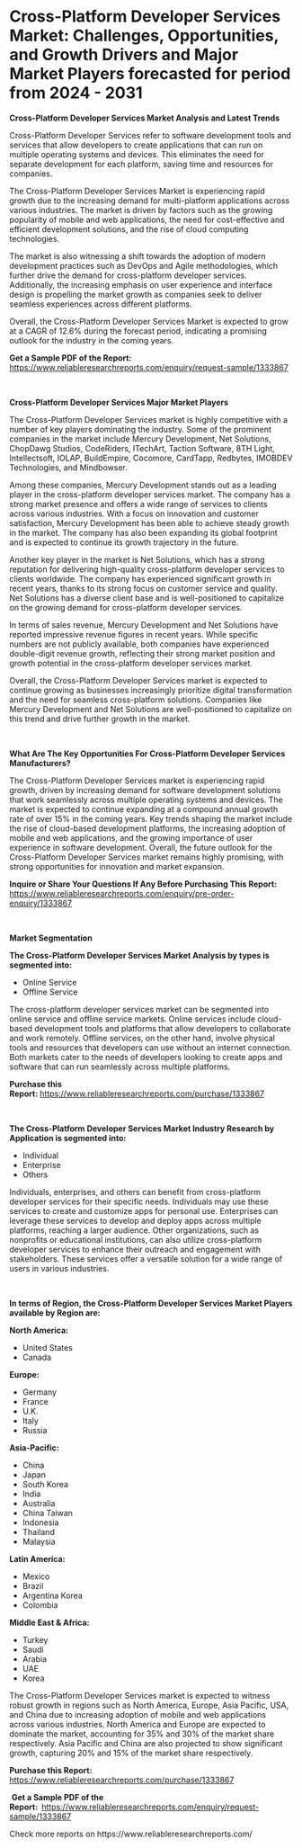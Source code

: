 <p><h1>Cross-Platform Developer Services Market: Challenges, Opportunities, and Growth Drivers and Major Market Players forecasted for period from 2024 - 2031</h1></p><p><strong>Cross-Platform Developer Services Market Analysis and Latest Trends</strong></p>
<p><p>Cross-Platform Developer Services refer to software development tools and services that allow developers to create applications that can run on multiple operating systems and devices. This eliminates the need for separate development for each platform, saving time and resources for companies.</p><p>The Cross-Platform Developer Services Market is experiencing rapid growth due to the increasing demand for multi-platform applications across various industries. The market is driven by factors such as the growing popularity of mobile and web applications, the need for cost-effective and efficient development solutions, and the rise of cloud computing technologies.</p><p>The market is also witnessing a shift towards the adoption of modern development practices such as DevOps and Agile methodologies, which further drive the demand for cross-platform developer services. Additionally, the increasing emphasis on user experience and interface design is propelling the market growth as companies seek to deliver seamless experiences across different platforms.</p><p>Overall, the Cross-Platform Developer Services Market is expected to grow at a CAGR of 12.6% during the forecast period, indicating a promising outlook for the industry in the coming years.</p></p>
<p><strong>Get a Sample PDF of the Report:&nbsp;</strong> <a href="https://www.reliableresearchreports.com/enquiry/request-sample/1333867">https://www.reliableresearchreports.com/enquiry/request-sample/1333867</a></p>
<p>&nbsp;</p>
<p><strong>Cross-Platform Developer Services Major Market Players</strong></p>
<p><p>The Cross-Platform Developer Services market is highly competitive with a number of key players dominating the industry. Some of the prominent companies in the market include Mercury Development, Net Solutions, ChopDawg Studios, CodeRiders, ITechArt, Taction Software, 8TH Light, Intellectsoft, IOLAP, BuildEmpire, Cocomore, CardTapp, Redbytes, IMOBDEV Technologies, and Mindbowser.</p><p>Among these companies, Mercury Development stands out as a leading player in the cross-platform developer services market. The company has a strong market presence and offers a wide range of services to clients across various industries. With a focus on innovation and customer satisfaction, Mercury Development has been able to achieve steady growth in the market. The company has also been expanding its global footprint and is expected to continue its growth trajectory in the future.</p><p>Another key player in the market is Net Solutions, which has a strong reputation for delivering high-quality cross-platform developer services to clients worldwide. The company has experienced significant growth in recent years, thanks to its strong focus on customer service and quality. Net Solutions has a diverse client base and is well-positioned to capitalize on the growing demand for cross-platform developer services.</p><p>In terms of sales revenue, Mercury Development and Net Solutions have reported impressive revenue figures in recent years. While specific numbers are not publicly available, both companies have experienced double-digit revenue growth, reflecting their strong market position and growth potential in the cross-platform developer services market.</p><p>Overall, the Cross-Platform Developer Services market is expected to continue growing as businesses increasingly prioritize digital transformation and the need for seamless cross-platform solutions. Companies like Mercury Development and Net Solutions are well-positioned to capitalize on this trend and drive further growth in the market.</p></p>
<p>&nbsp;</p>
<p><strong>What Are The Key Opportunities For Cross-Platform Developer Services Manufacturers?</strong></p>
<p><p>The Cross-Platform Developer Services market is experiencing rapid growth, driven by increasing demand for software development solutions that work seamlessly across multiple operating systems and devices. The market is expected to continue expanding at a compound annual growth rate of over 15% in the coming years. Key trends shaping the market include the rise of cloud-based development platforms, the increasing adoption of mobile and web applications, and the growing importance of user experience in software development. Overall, the future outlook for the Cross-Platform Developer Services market remains highly promising, with strong opportunities for innovation and market expansion.</p></p>
<p><strong>Inquire or Share Your Questions If Any Before Purchasing This Report:</strong> <a href="https://www.reliableresearchreports.com/enquiry/pre-order-enquiry/1333867">https://www.reliableresearchreports.com/enquiry/pre-order-enquiry/1333867</a></p>
<p>&nbsp;</p>
<p><strong>Market Segmentation</strong></p>
<p><strong>The Cross-Platform Developer Services Market Analysis by types is segmented into:</strong></p>
<p><ul><li>Online Service</li><li>Offline Service</li></ul></p>
<p><p>The cross-platform developer services market can be segmented into online service and offline service markets. Online services include cloud-based development tools and platforms that allow developers to collaborate and work remotely. Offline services, on the other hand, involve physical tools and resources that developers can use without an internet connection. Both markets cater to the needs of developers looking to create apps and software that can run seamlessly across multiple platforms.</p></p>
<p><strong>Purchase this Report:&nbsp;</strong><a href="https://www.reliableresearchreports.com/purchase/1333867">https://www.reliableresearchreports.com/purchase/1333867</a></p>
<p>&nbsp;</p>
<p><strong>The Cross-Platform Developer Services Market Industry Research by Application is segmented into:</strong></p>
<p><ul><li>Individual</li><li>Enterprise</li><li>Others</li></ul></p>
<p><p>Individuals, enterprises, and others can benefit from cross-platform developer services for their specific needs. Individuals may use these services to create and customize apps for personal use. Enterprises can leverage these services to develop and deploy apps across multiple platforms, reaching a larger audience. Other organizations, such as nonprofits or educational institutions, can also utilize cross-platform developer services to enhance their outreach and engagement with stakeholders. These services offer a versatile solution for a wide range of users in various industries.</p></p>
<p>&nbsp;</p>
<p><strong>In terms of Region, the Cross-Platform Developer Services Market Players available by Region are:</strong></p>
<p>
    <p> <strong> North America: </strong>
        <ul>
            <li>United States</li>
            <li>Canada</li>
        </ul>
        </p> 
    <p> <strong> Europe: </strong>
        <ul>
            <li>Germany</li>
            <li>France</li>
            <li>U.K.</li>
            <li>Italy</li>
            <li>Russia</li>
        </ul>
        </p> 
    <p> <strong> Asia-Pacific: </strong>
        <ul>
            <li>China</li>
            <li>Japan</li>
            <li>South Korea</li>
            <li>India</li>
            <li>Australia</li>
            <li>China Taiwan</li>
            <li>Indonesia</li>
            <li>Thailand</li>
            <li>Malaysia</li>
        </ul>
        </p> 
    <p> <strong> Latin America: </strong>
        <ul>
            <li>Mexico</li>
            <li>Brazil</li>
            <li>Argentina Korea</li>
            <li>Colombia</li>
        </ul>
        </p> 
    <p> <strong> Middle East & Africa: </strong>
        <ul>
            <li>Turkey</li>
            <li>Saudi</li>
            <li>Arabia</li>
            <li>UAE</li>
            <li>Korea</li>
        </ul>
    </p>
    </p>
<p><p>The Cross-Platform Developer Services market is expected to witness robust growth in regions such as North America, Europe, Asia Pacific, USA, and China due to increasing adoption of mobile and web applications across various industries. North America and Europe are expected to dominate the market, accounting for 35% and 30% of the market share respectively. Asia Pacific and China are also projected to show significant growth, capturing 20% and 15% of the market share respectively.</p></p>
<p><strong>Purchase this Report: </strong><a href="https://www.reliableresearchreports.com/purchase/1333867">https://www.reliableresearchreports.com/purchase/1333867</a></p>
<p>&nbsp;<strong>Get a Sample PDF of the Report:&nbsp;&nbsp;</strong><a href="https://www.reliableresearchreports.com/enquiry/request-sample/1333867">https://www.reliableresearchreports.com/enquiry/request-sample/1333867</a></p>
<p><strong></strong></p>
<p>Check more reports on https://www.reliableresearchreports.com/</p>